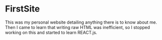 # FirstSite
This was my personal website detailing anything there is to know about me.
Then I came to learn that writing raw HTML was inefficient,
so I stopped working on this and started to learn REACT.js.